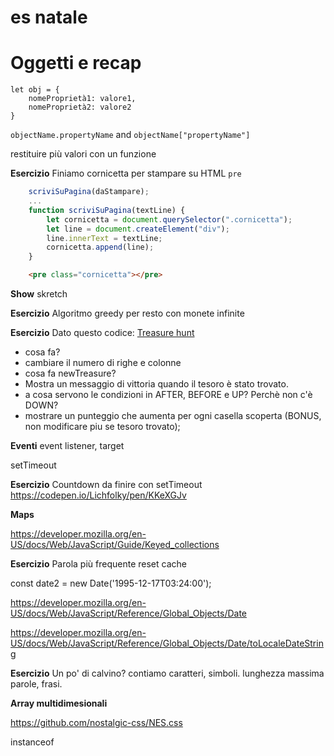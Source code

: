# es natale

# Oggetti e recap

```
let obj = { 
    nomeProprietà1: valore1,
    nomeProprietà2: valore2
}
```

`objectName.propertyName`
and
`objectName["propertyName"]`


restituire più valori con un funzione

**Esercizio**
Finiamo cornicetta per stampare su HTML
`pre`

```javascript
    scriviSuPagina(daStampare);
    ...
    function scriviSuPagina(textLine) {
        let cornicetta = document.querySelector(".cornicetta");
        let line = document.createElement("div");
        line.innerText = textLine;
        cornicetta.append(line);
    }
```
```HTML
    <pre class="cornicetta"></pre>
```


**Show**
skretch

**Esercizio**
Algoritmo greedy per resto
con monete infinite

**Esercizio**
Dato questo codice:
[Treasure hunt](https://codepen.io/Lichfolky/pen/GRGQazY)

- cosa fa?
- cambiare il numero di righe e colonne
- cosa fa newTreasure?
- Mostra un messaggio di vittoria quando il tesoro è stato trovato.
- a cosa servono le condizioni in AFTER, BEFORE e UP? Perchè non c'è DOWN?
- mostrare un punteggio che aumenta per ogni casella scoperta (BONUS, non modificare piu se tesoro trovato);




**Eventi**
event listener, target

setTimeout

**Esercizio**
Countdown da finire con setTimeout
https://codepen.io/Lichfolky/pen/KKeXGJv

**Maps**

https://developer.mozilla.org/en-US/docs/Web/JavaScript/Guide/Keyed_collections

**Esercizio**
Parola più frequente 
reset cache

const date2 = new Date('1995-12-17T03:24:00');

https://developer.mozilla.org/en-US/docs/Web/JavaScript/Reference/Global_Objects/Date

https://developer.mozilla.org/en-US/docs/Web/JavaScript/Reference/Global_Objects/Date/toLocaleDateString


**Esercizio**
Un po' di calvino?
contiamo caratteri, simboli.
lunghezza massima parole, frasi.

**Array multidimesionali**



https://github.com/nostalgic-css/NES.css

<link href="https://unpkg.com/nes.css@latest/css/nes.min.css" rel="stylesheet" />
instanceof